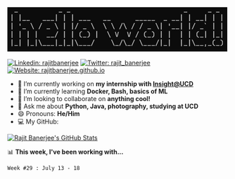 <img src="https://github.com/rajitbanerjee/rajitbanerjee/blob/master/resources/hello-world.jpg" width=500> 

[![Linkedin: rajitbanerjee](https://img.shields.io/badge/-rajitbanerjee-blue?style=flat-square&logo=Linkedin&logoColor=white)](https://www.linkedin.com/in/rajitbanerjee/)
[![Twitter: rajit_banerjee](https://img.shields.io/twitter/follow/rajit_banerjee?style=social)](https://twitter.com/rajit_banerjee)
[![Website: rajitbanerjee.github.io](https://img.shields.io/badge/-rajitbanerjee.github.io-black?style=flat-square&logo=github&logoColor=white)](https://rajitbanerjee.github.io)

- 🔭 I’m currently working on **my internship with [Insight@UCD](https://www.insight-centre.org/)**
- 🌱 I’m currently learning **Docker, Bash, basics of ML**
- 👯 I’m looking to collaborate on **anything cool!**
- 💬 Ask me about **Python, Java, photography, studying at UCD** 
- 😄 Pronouns: **He/Him**
- 💻 My GitHub:  

[![Rajit Banerjee's GitHub Stats](https://github-readme-stats.vercel.app/api?username=rajitbanerjee&hide_title=true&show_icons=true&title_color=fff&icon_color=f39c19&text_color=9f9f9f&bg_color=151515)](https://github.com/rajitbanerjee)

📊 **This week, I've been working with...**
<!--START_SECTION:waka-->
```text
Week #29 : July 13 - 18


```
<!--END_SECTION:waka-->
